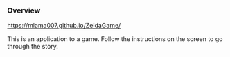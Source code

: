 ### Overview
https://mlama007.github.io/ZeldaGame/

This is an application to a game. Follow the instructions on the screen to go through the story.
